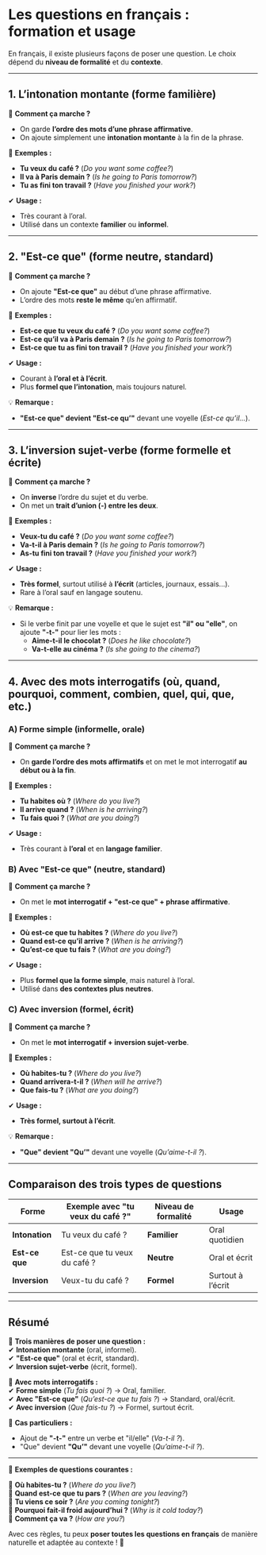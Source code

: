 # **Les questions en français : formation et usage**  

En français, il existe plusieurs façons de poser une question. Le choix dépend du **niveau de formalité** et du **contexte**.  

---

## **1. L’intonation montante (forme familière)**  

📌 **Comment ça marche ?**  
- On garde **l’ordre des mots d’une phrase affirmative**.  
- On ajoute simplement une **intonation montante** à la fin de la phrase.  

🔹 **Exemples :**  
- **Tu veux du café ?** (*Do you want some coffee?*)  
- **Il va à Paris demain ?** (*Is he going to Paris tomorrow?*)  
- **Tu as fini ton travail ?** (*Have you finished your work?*)  

✔ **Usage :**  
- Très courant à l’oral.  
- Utilisé dans un contexte **familier** ou **informel**.  

---

## **2. "Est-ce que" (forme neutre, standard)**  

📌 **Comment ça marche ?**  
- On ajoute **"Est-ce que"** au début d’une phrase affirmative.  
- L’ordre des mots **reste le même** qu’en affirmatif.  

🔹 **Exemples :**  
- **Est-ce que tu veux du café ?** (*Do you want some coffee?*)  
- **Est-ce qu’il va à Paris demain ?** (*Is he going to Paris tomorrow?*)  
- **Est-ce que tu as fini ton travail ?** (*Have you finished your work?*)  

✔ **Usage :**  
- Courant à **l’oral et à l’écrit**.  
- Plus **formel que l’intonation**, mais toujours naturel.  

💡 **Remarque :**  
- **"Est-ce que" devient "Est-ce qu’"** devant une voyelle (*Est-ce qu’il...*).  

---

## **3. L’inversion sujet-verbe (forme formelle et écrite)**  

📌 **Comment ça marche ?**  
- On **inverse** l’ordre du sujet et du verbe.  
- On met un **trait d’union (-) entre les deux**.  

🔹 **Exemples :**  
- **Veux-tu du café ?** (*Do you want some coffee?*)  
- **Va-t-il à Paris demain ?** (*Is he going to Paris tomorrow?*)  
- **As-tu fini ton travail ?** (*Have you finished your work?*)  

✔ **Usage :**  
- **Très formel**, surtout utilisé à **l’écrit** (articles, journaux, essais...).  
- Rare à l’oral sauf en langage soutenu.  

💡 **Remarque :**  
- Si le verbe finit par une voyelle et que le sujet est **"il" ou "elle"**, on ajoute **"-t-"** pour lier les mots :  
  - **Aime-t-il le chocolat ?** (*Does he like chocolate?*)  
  - **Va-t-elle au cinéma ?** (*Is she going to the cinema?*)  

---

## **4. Avec des mots interrogatifs (où, quand, pourquoi, comment, combien, quel, qui, que, etc.)**  

### **A) Forme simple (informelle, orale)**
📌 **Comment ça marche ?**  
- On **garde l’ordre des mots affirmatifs** et on met le mot interrogatif **au début ou à la fin**.  

🔹 **Exemples :**  
- **Tu habites où ?** (*Where do you live?*)  
- **Il arrive quand ?** (*When is he arriving?*)  
- **Tu fais quoi ?** (*What are you doing?*)  

✔ **Usage :**  
- Très courant à **l’oral** et en **langage familier**.  

### **B) Avec "Est-ce que" (neutre, standard)**
📌 **Comment ça marche ?**  
- On met le **mot interrogatif + "est-ce que" + phrase affirmative**.  

🔹 **Exemples :**  
- **Où est-ce que tu habites ?** (*Where do you live?*)  
- **Quand est-ce qu’il arrive ?** (*When is he arriving?*)  
- **Qu’est-ce que tu fais ?** (*What are you doing?*)  

✔ **Usage :**  
- Plus **formel que la forme simple**, mais naturel à l’oral.  
- Utilisé dans **des contextes plus neutres**.  

### **C) Avec inversion (formel, écrit)**
📌 **Comment ça marche ?**  
- On met le **mot interrogatif + inversion sujet-verbe**.  

🔹 **Exemples :**  
- **Où habites-tu ?** (*Where do you live?*)  
- **Quand arrivera-t-il ?** (*When will he arrive?*)  
- **Que fais-tu ?** (*What are you doing?*)  

✔ **Usage :**  
- **Très formel, surtout à l’écrit**.  

💡 **Remarque :**  
- **"Que" devient "Qu’"** devant une voyelle (*Qu’aime-t-il ?*).  

---

## **Comparaison des trois types de questions**  

| **Forme** | **Exemple avec "tu veux du café ?"** | **Niveau de formalité** | **Usage** |
|-----------|--------------------------------|------------------|--------|
| **Intonation** | Tu veux du café ? | **Familier** | Oral quotidien |
| **Est-ce que** | Est-ce que tu veux du café ? | **Neutre** | Oral et écrit |
| **Inversion** | Veux-tu du café ? | **Formel** | Surtout à l’écrit |

---

## **Résumé**  

📌 **Trois manières de poser une question :**  
✔ **Intonation montante** (oral, informel).  
✔ **"Est-ce que"** (oral et écrit, standard).  
✔ **Inversion sujet-verbe** (écrit, formel).  

📌 **Avec mots interrogatifs :**  
✔ **Forme simple** (*Tu fais quoi ?*) → Oral, familier.  
✔ **Avec "Est-ce que"** (*Qu’est-ce que tu fais ?*) → Standard, oral/écrit.  
✔ **Avec inversion** (*Que fais-tu ?*) → Formel, surtout écrit.  

📌 **Cas particuliers :**  
- Ajout de **"-t-"** entre un verbe et "il/elle" (*Va-t-il ?*).  
- "Que" devient **"Qu’"** devant une voyelle (*Qu’aime-t-il ?*).  

---

📝 **Exemples de questions courantes :**  

🔹 **Où habites-tu ?** (*Where do you live?*)  
🔹 **Quand est-ce que tu pars ?** (*When are you leaving?*)  
🔹 **Tu viens ce soir ?** (*Are you coming tonight?*)  
🔹 **Pourquoi fait-il froid aujourd’hui ?** (*Why is it cold today?*)  
🔹 **Comment ça va ?** (*How are you?*)  

Avec ces règles, tu peux **poser toutes les questions en français** de manière naturelle et adaptée au contexte ! 🎯
